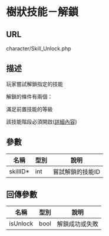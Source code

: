 # 樹狀技能－解鎖

## URL

character\/Skill\_Unlock.php

## 描述

玩家嘗試解鎖指定的技能

解鎖的條件有兩個：

滿足前置技能的等級

該技能階段必須開啟\([詳細內容](/樹狀技能系統-skill-tree.md)\)

## 參數

| 名稱 | 型別 | 說明 |
| --- | --- | --- |
| skillID* | int | 嘗試解鎖的技能ID |

## 回傳參數

| 名稱 | 型別 | 說明 |
| --- | --- | --- |
| isUnlock | bool | 解鎖成功或失敗 |

